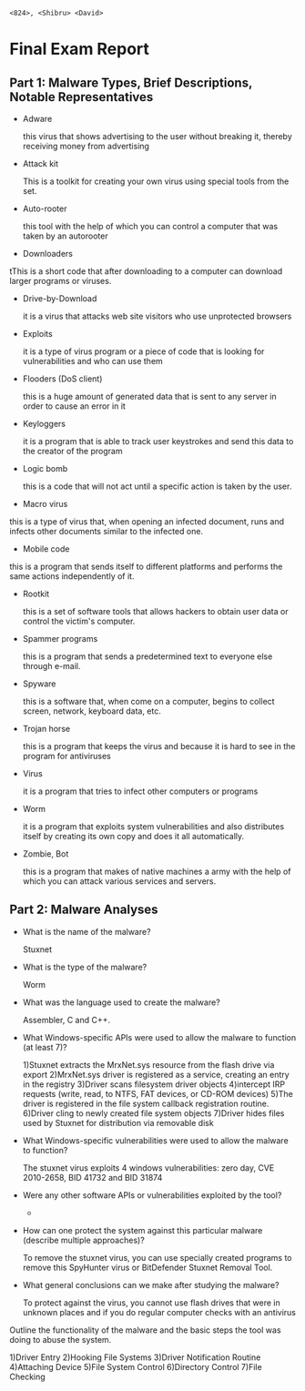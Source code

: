`<824>, <Shibru> <David>`
# Final Exam Report

## Part 1: Malware Types, Brief Descriptions, Notable Representatives

* Adware

  this virus that shows advertising to the user without breaking it, thereby receiving money from advertising

* Attack kit

  This is a toolkit for creating your own virus using special tools from the set.

* Auto-rooter

  this tool with the help of which you can control a computer that was taken by an autorooter

* Downloaders

tThis is a short code that after downloading to a computer can download larger programs or viruses.

* Drive-by-Download

  it is a virus that attacks web site visitors who use unprotected browsers

* Exploits

  it is a type of virus program or a piece of code that is looking for vulnerabilities and who can use them

* Flooders (DoS client)

  this is a huge amount of generated data that is sent to any server in order to cause an error in it

* Keyloggers

  it is a program that is able to track user keystrokes and send this data to the creator of the program

* Logic bomb

  this is a code that will not act until a specific action is taken by the user.

* Macro virus

this is a type of virus that, when opening an infected document, runs and infects other documents similar to the infected one.

* Mobile code

this is a program that sends itself to different platforms and performs the same actions independently of it.

* Rootkit

  this is a set of software tools that allows hackers to obtain user data or control the victim's computer.

* Spammer programs

  this is a program that sends a predetermined text to everyone else through e-mail.

* Spyware

  this is a software that, when come on a computer, begins to collect screen, network, keyboard data, etc.

* Trojan horse

  this is a program that keeps the virus and because it is hard to see in the program for antiviruses

* Virus

  it is a program that tries to infect other computers or programs

* Worm

  it is a program that exploits system vulnerabilities and also distributes itself by creating its own copy and does it all automatically.

* Zombie, Bot

  this is a program that makes of native machines a army with the help of which you can attack various services and servers.

## Part 2: Malware Analyses

* What is the name of the malware?

  Stuxnet

* What is the type of the malware?

  Worm

* What was the language used to create the malware?

  Assembler, С and С++.

* What Windows-specific APIs were used to allow the malware to function (at least 7)?

  1)Stuxnet extracts the MrxNet.sys resource from the flash drive via export
  2)MrxNet.sys driver is registered as a service, creating an entry in the registry
  3)Driver scans filesystem driver objects
  4)intercept IRP requests (write, read, to NTFS, FAT devices, or CD-ROM devices)
  5)The driver is registered in the file system callback registration routine.
  6)Driver cling to newly created file system objects
  7)Driver hides files used by Stuxnet for distribution via removable disk

* What Windows-specific vulnerabilities were used to allow the malware to function?

  The stuxnet virus exploits 4 windows vulnerabilities: zero day, CVE 2010-2658, BID 41732 and BID 31874

* Were any other software APIs or vulnerabilities exploited by the tool?

  -

* How can one protect the system against this particular malware (describe multiple approaches)?

  To remove the stuxnet virus, you can use specially created programs to remove this SpyHunter virus or BitDefender Stuxnet Removal Tool.

* What general conclusions can we make after studying the malware?

  To protect against the virus, you cannot use flash drives that were in unknown places and if you do regular computer checks with an antivirus

Outline the functionality of the malware and the basic steps the tool was doing to abuse the system.

  1)Driver Entry
  2)Hooking File Systems
  3)Driver Notification Routine
  4)Attaching Device
  5)File System Control
  6)Directory Control
  7)File Checking
